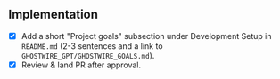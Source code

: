 ## Implementation

- [x] Add a short "Project goals" subsection under Development Setup in `README.md` (2-3 sentences and a link to `GHOSTWIRE_GPT/GHOSTWIRE_GOALS.md`).
- [x] Review & land PR after approval.
